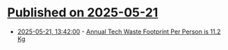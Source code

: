 # [Published on 2025-05-21](index.md)

* [2025-05-21, 13:42:00](https://soylentnews.org/article.pl?sid=25/05/20/1143239&from=rss) - [Annual Tech Waste Footprint Per Person is 11.2 Kg](https://soylentnews.org/article.pl?sid=25/05/20/1143239&from=rss)
